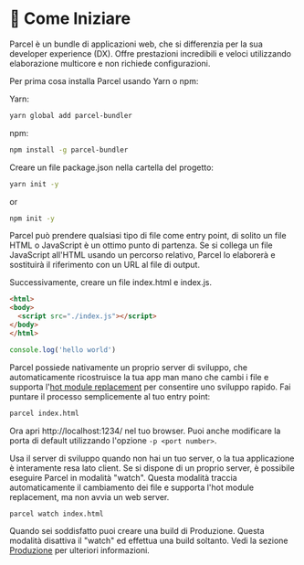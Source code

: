 # 🚀 Come Iniziare

Parcel è un bundle di applicazioni web, che si differenzia per la sua developer experience (DX). Offre prestazioni incredibili e veloci utilizzando elaborazione multicore e non richiede configurazioni.

Per prima cosa installa Parcel usando Yarn o npm:

Yarn:

```bash
yarn global add parcel-bundler
```

npm:

```bash
npm install -g parcel-bundler
```

Creare un file package.json nella cartella del progetto:

```bash
yarn init -y
```

or

```bash
npm init -y
```

Parcel può prendere qualsiasi tipo di file come entry point, di solito un file HTML o JavaScript è un ottimo punto di partenza. Se si collega un file JavaScript all'HTML usando un percorso relativo, Parcel lo elaborerà e sostituirà il riferimento con un URL al file di output.

Successivamente, creare un file index.html e index.js.

```html
<html>
<body>
  <script src="./index.js"></script>
</body>
</html>
```

```javascript
console.log('hello world')
```

Parcel possiede nativamente un proprio server di sviluppo, che automaticamente ricostruisce la tua app man mano che cambi i file e supporta l'[hot module replacement](hmr.html) per consentire uno sviluppo rapido. Fai puntare il processo semplicemente al tuo entry point:

```bash
parcel index.html
```

Ora apri http://localhost:1234/ nel tuo browser. Puoi anche modificare la porta di default utilizzando l'opzione `-p <port number>`.

Usa il server di sviluppo quando non hai un tuo server, o la tua applicazione è interamente resa lato client. Se si dispone di un proprio server, è possibile eseguire Parcel in modalità "watch". Questa modalità traccia automaticamente il cambiamento dei file e supporta l'hot module replacement, ma non avvia un web server.

```bash
parcel watch index.html
```

Quando sei soddisfatto puoi creare una build di Produzione. Questa modalità disattiva il "watch" ed effettua una build soltanto. Vedi la sezione [Produzione](production.html) per ulteriori informazioni.

